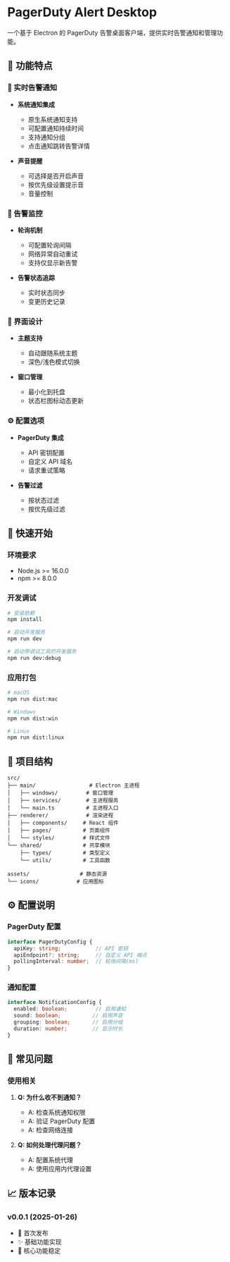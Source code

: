 # PagerDuty Alert Desktop

一个基于 Electron 的 PagerDuty 告警桌面客户端，提供实时告警通知和管理功能。

## 🌟 功能特点

### 📱 实时告警通知
- **系统通知集成**
  - 原生系统通知支持
  - 可配置通知持续时间
  - 支持通知分组
  - 点击通知跳转告警详情

- **声音提醒**
  - 可选择是否开启声音
  - 按优先级设置提示音
  - 音量控制

### 🔄 告警监控
- **轮询机制**
  - 可配置轮询间隔
  - 网络异常自动重试
  - 支持仅显示新告警

- **告警状态追踪**
  - 实时状态同步
  - 变更历史记录

### 🎨 界面设计
- **主题支持**
  - 自动跟随系统主题
  - 深色/浅色模式切换

- **窗口管理**
  - 最小化到托盘
  - 状态栏图标动态更新

### ⚙️ 配置选项
- **PagerDuty 集成**
  - API 密钥配置
  - 自定义 API 域名
  - 请求重试策略

- **告警过滤**
  - 按状态过滤
  - 按优先级过滤

## 🚀 快速开始

### 环境要求
- Node.js >= 16.0.0
- npm >= 8.0.0

### 开发调试
```bash
# 安装依赖
npm install

# 启动开发服务
npm run dev

# 启动带调试工具的开发服务
npm run dev:debug
```

### 应用打包
```bash
# macOS
npm run dist:mac

# Windows
npm run dist:win

# Linux
npm run dist:linux
```

## 📁 项目结构

```
src/
├── main/                 # Electron 主进程
│   ├── windows/         # 窗口管理
│   ├── services/        # 主进程服务
│   └── main.ts          # 主进程入口
├── renderer/            # 渲染进程
│   ├── components/     # React 组件
│   ├── pages/          # 页面组件
│   └── styles/         # 样式文件
└── shared/             # 共享模块
    ├── types/          # 类型定义
    └── utils/          # 工具函数

assets/                # 静态资源
└── icons/            # 应用图标
```

## ⚙️ 配置说明

### PagerDuty 配置
```typescript
interface PagerDutyConfig {
  apiKey: string;           // API 密钥
  apiEndpoint?: string;     // 自定义 API 端点
  pollingInterval: number;  // 轮询间隔(ms)
}
```

### 通知配置
```typescript
interface NotificationConfig {
  enabled: boolean;         // 启用通知
  sound: boolean;          // 启用声音
  grouping: boolean;       // 启用分组
  duration: number;        // 显示时长
}
```

## 📝 常见问题

### 使用相关
1. **Q: 为什么收不到通知？**
   - A: 检查系统通知权限
   - A: 验证 PagerDuty 配置
   - A: 检查网络连接

2. **Q: 如何处理代理问题？**
   - A: 配置系统代理
   - A: 使用应用内代理设置

## 📈 版本记录

### v0.0.1 (2025-01-26)
- 🎉 首次发布
- ✨ 基础功能实现
- 🔧 核心功能稳定 
